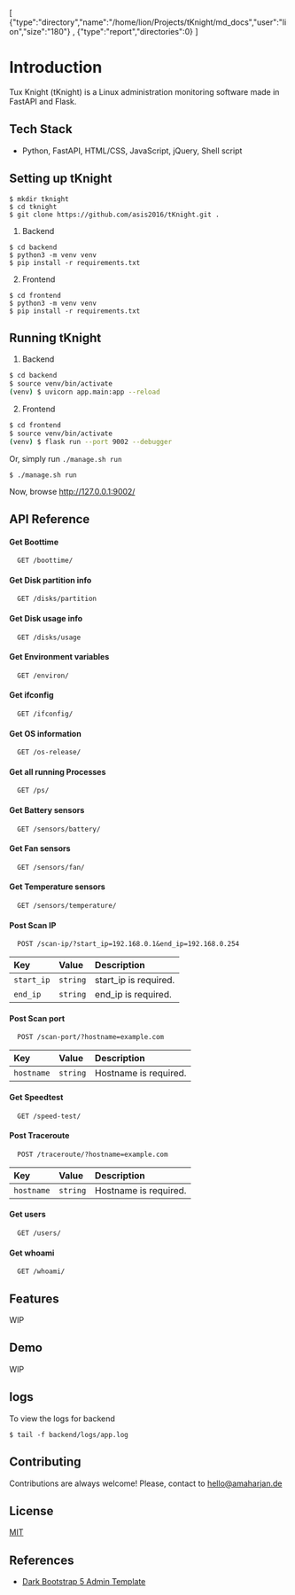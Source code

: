 [
  {"type":"directory","name":"/home/lion/Projects/tKnight/md_docs","user":"lion","size":"180"}
,
  {"type":"report","directories":0}
]

# Introduction
Tux Knight (tKnight) is a Linux administration monitoring software made in FastAPI and Flask.

## Tech Stack
- Python, FastAPI, HTML/CSS, JavaScript, jQuery, Shell script



## Setting up tKnight
```
$ mkdir tknight
$ cd tknight
$ git clone https://github.com/asis2016/tKnight.git .
```

1. Backend
```
$ cd backend
$ python3 -m venv venv
$ pip install -r requirements.txt
```

2. Frontend
```
$ cd frontend
$ python3 -m venv venv
$ pip install -r requirements.txt
```

## Running tKnight
1. Backend
```bash
$ cd backend
$ source venv/bin/activate
(venv) $ uvicorn app.main:app --reload
```

2. Frontend
```bash
$ cd frontend
$ source venv/bin/activate
(venv) $ flask run --port 9002 --debugger
```

Or, simply run `./manage.sh run`
```
$ ./manage.sh run
```

Now, browse http://127.0.0.1:9002/
## API Reference
#### Get Boottime
```http
  GET /boottime/
```

#### Get Disk partition info
```http
  GET /disks/partition
```

#### Get Disk usage info
```http
  GET /disks/usage
```

#### Get Environment variables
```http
  GET /environ/
```

#### Get ifconfig
```http
  GET /ifconfig/
```

#### Get OS information
```http
  GET /os-release/
```

#### Get all running Processes
```http
  GET /ps/
```

#### Get Battery sensors  
```http
  GET /sensors/battery/
```

#### Get Fan sensors  
```http
  GET /sensors/fan/
```

#### Get Temperature sensors  
```http
  GET /sensors/temperature/
```

#### Post Scan IP
```http
  POST /scan-ip/?start_ip=192.168.0.1&end_ip=192.168.0.254
```
| Key | Value     | Description                       |
| :-------- | :------- | :-------------------------------- |
| `start_ip`  | `string` | start_ip is required. |
| `end_ip`  | `string` | end_ip is required. |

#### Post Scan port
```http
  POST /scan-port/?hostname=example.com
```
| Key | Value     | Description                       |
| :-------- | :------- | :-------------------------------- |
| `hostname`  | `string` | Hostname is required. |

#### Get Speedtest
```http
  GET /speed-test/
```

#### Post Traceroute
```http
  POST /traceroute/?hostname=example.com
```
| Key | Value     | Description                       |
| :-------- | :------- | :-------------------------------- |
| `hostname`  | `string` | Hostname is required. |

#### Get users
```http
  GET /users/
```

#### Get whoami
```http
  GET /whoami/
```

## Features
WIP

## Demo
WIP

## logs

To view the logs for backend
```
$ tail -f backend/logs/app.log
```
## Contributing
Contributions are always welcome! Please, contact to hello@amaharjan.de

## License
[MIT](./LICENSE)

## References
- [Dark Bootstrap 5 Admin Template](https://github.com/asis2016/bootstrap-5-admin-template)




